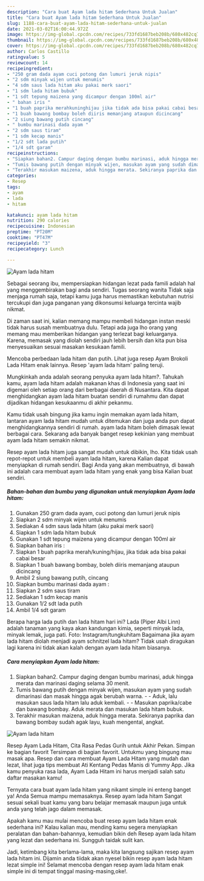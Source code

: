 ```yaml
---
description: "Cara buat Ayam lada hitam Sederhana Untuk Jualan"
title: "Cara buat Ayam lada hitam Sederhana Untuk Jualan"
slug: 1188-cara-buat-ayam-lada-hitam-sederhana-untuk-jualan
date: 2021-03-02T16:00:44.972Z
image: https://img-global.cpcdn.com/recipes/733fd1687beb208b/680x482cq70/ayam-lada-hitam-foto-resep-utama.jpg
thumbnail: https://img-global.cpcdn.com/recipes/733fd1687beb208b/680x482cq70/ayam-lada-hitam-foto-resep-utama.jpg
cover: https://img-global.cpcdn.com/recipes/733fd1687beb208b/680x482cq70/ayam-lada-hitam-foto-resep-utama.jpg
author: Carlos Castillo
ratingvalue: 5
reviewcount: 14
recipeingredient:
- "250 gram dada ayam cuci potong dan lumuri jeruk nipis"
- "2 sdm minyak wijen untuk menumis"
- "4 sdm saus lada hitam aku pakai merk saori"
- "1 sdm lada hitam bubuk"
- "1 sdt tepung maizena yang dicampur dengan 100ml air"
- " bahan iris "
- "1 buah paprika merahkuninghijau jika tidak ada bisa pakai cabai besar"
- "1 buah bawang bombay boleh diiris memanjang ataupun dicincang"
- "2 siung bawang putih cincang"
- " bumbu marinasi dada ayam "
- "2 sdm saus tiram"
- "1 sdm kecap manis"
- "1/2 sdt lada putih"
- "1/4 sdt garam"
recipeinstructions:
- "Siapkan bahan2. Campur daging dengan bumbu marinasi, aduk hingga merata dan marinasi daging selama 30 menit."
- "Tumis bawang putih dengan minyak wijen, masukan ayam yang sudah dimarinasi dan masak hingga agak berubah warna.  Aduk, lalu masukan saus lada hitam lalu aduk kembali.  Masukan paprika/cabe dan bawang bombay. Aduk merata dan masukan lada hitam bubuk."
- "Terakhir masukan maizena, aduk hingga merata. Sekiranya paprika dan bawang bombay sudah agak layu, kuah mengental, angkat."
categories:
- Resep
tags:
- ayam
- lada
- hitam

katakunci: ayam lada hitam 
nutrition: 290 calories
recipecuisine: Indonesian
preptime: "PT20M"
cooktime: "PT47M"
recipeyield: "3"
recipecategory: Lunch

---
```



![Ayam lada hitam](https://img-global.cpcdn.com/recipes/733fd1687beb208b/680x482cq70/ayam-lada-hitam-foto-resep-utama.jpg)

Sebagai seorang ibu, mempersiapkan hidangan lezat pada famili adalah hal yang menggembirakan bagi anda sendiri. Tugas seorang  wanita Tidak saja menjaga rumah saja, tetapi kamu juga harus memastikan kebutuhan nutrisi tercukupi dan juga panganan yang dikonsumsi keluarga tercinta wajib nikmat.

Di zaman  saat ini, kalian memang mampu membeli hidangan instan meski tidak harus susah membuatnya dulu. Tetapi ada juga lho orang yang memang mau memberikan hidangan yang terlezat bagi keluarganya. Karena, memasak yang diolah sendiri jauh lebih bersih dan kita pun bisa menyesuaikan sesuai masakan kesukaan famili. 

Mencoba perbedaan lada hitam dan putih. Lihat juga resep Ayam Brokoli Lada Hitam enak lainnya. Resep &#39;ayam lada hitam&#39; paling teruji.

Mungkinkah anda adalah seorang penyuka ayam lada hitam?. Tahukah kamu, ayam lada hitam adalah makanan khas di Indonesia yang saat ini digemari oleh setiap orang dari berbagai daerah di Nusantara. Kita dapat menghidangkan ayam lada hitam buatan sendiri di rumahmu dan dapat dijadikan hidangan kesukaanmu di akhir pekanmu.

Kamu tidak usah bingung jika kamu ingin memakan ayam lada hitam, lantaran ayam lada hitam mudah untuk ditemukan dan juga anda pun dapat menghidangkannya sendiri di rumah. ayam lada hitam boleh dimasak lewat berbagai cara. Sekarang ada banyak banget resep kekinian yang membuat ayam lada hitam semakin nikmat.

Resep ayam lada hitam juga sangat mudah untuk dibikin, lho. Kita tidak usah repot-repot untuk membeli ayam lada hitam, karena Kalian dapat menyiapkan di rumah sendiri. Bagi Anda yang akan membuatnya, di bawah ini adalah cara membuat ayam lada hitam yang enak yang bisa Kalian buat sendiri.

<!--inarticleads1-->

##### Bahan-bahan dan bumbu yang digunakan untuk menyiapkan Ayam lada hitam:

1. Gunakan 250 gram dada ayam, cuci potong dan lumuri jeruk nipis
1. Siapkan 2 sdm minyak wijen untuk menumis
1. Sediakan 4 sdm saus lada hitam (aku pakai merk saori)
1. Siapkan 1 sdm lada hitam bubuk
1. Gunakan 1 sdt tepung maizena yang dicampur dengan 100ml air
1. Siapkan  bahan iris :
1. Siapkan 1 buah paprika merah/kuning/hijau, jika tidak ada bisa pakai cabai besar
1. Siapkan 1 buah bawang bombay, boleh diiris memanjang ataupun dicincang
1. Ambil 2 siung bawang putih, cincang
1. Siapkan  bumbu marinasi dada ayam :
1. Siapkan 2 sdm saus tiram
1. Sediakan 1 sdm kecap manis
1. Gunakan 1/2 sdt lada putih
1. Ambil 1/4 sdt garam


Berapa harga lada putih dan lada hitam hari ini? Lada (Piper Albi Linn) adalah tanaman yang kaya akan kandungan kimia, seperti minyak lada, minyak lemak, juga pati. Foto: Instagram/tungkuhitam Bagaimana jika ayam lada hitam diolah menjadi ayam schnitzel lada hitam? Tidak usah diragukan lagi karena ini tidak akan kalah dengan ayam lada hitam biasanya. 

<!--inarticleads2-->

##### Cara menyiapkan Ayam lada hitam:

1. Siapkan bahan2. Campur daging dengan bumbu marinasi, aduk hingga merata dan marinasi daging selama 30 menit.
1. Tumis bawang putih dengan minyak wijen, masukan ayam yang sudah dimarinasi dan masak hingga agak berubah warna. -  - Aduk, lalu masukan saus lada hitam lalu aduk kembali. -  - Masukan paprika/cabe dan bawang bombay. Aduk merata dan masukan lada hitam bubuk.
1. Terakhir masukan maizena, aduk hingga merata. Sekiranya paprika dan bawang bombay sudah agak layu, kuah mengental, angkat.
<img src="//assets-global.cpcdn.com/assets/icons/button_play-2c75c40dde080a61004c1f40b05d8f140eaff45d7e9e6481dc71c63d2e7c4909.png" alt="Ayam lada hitam">

Resep Ayam Lada Hitam, Cita Rasa Pedas Gurih untuk Akhir Pekan. Simpan ke bagian favorit Tersimpan di bagian favorit. Untukmu yang bingung mau masak apa. Resep dan cara membuat Ayam Lada Hitam yang mudah dan lezat, lihat juga tips membuat Ati Kentang Pedas Manis di Yummy App. Jika kamu penyuka rasa lada, Ayam Lada Hitam ini harus menjadi salah satu daftar masakan kamu! 

Ternyata cara buat ayam lada hitam yang nikamt simple ini enteng banget ya! Anda Semua mampu memasaknya. Resep ayam lada hitam Sangat sesuai sekali buat kamu yang baru belajar memasak maupun juga untuk anda yang telah jago dalam memasak.

Apakah kamu mau mulai mencoba buat resep ayam lada hitam enak sederhana ini? Kalau kalian mau, mending kamu segera menyiapkan peralatan dan bahan-bahannya, kemudian bikin deh Resep ayam lada hitam yang lezat dan sederhana ini. Sungguh taidak sulit kan. 

Jadi, ketimbang kita berlama-lama, maka kita langsung sajikan resep ayam lada hitam ini. Dijamin anda tiidak akan nyesel bikin resep ayam lada hitam lezat simple ini! Selamat mencoba dengan resep ayam lada hitam enak simple ini di tempat tinggal masing-masing,oke!.

